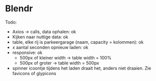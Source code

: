 # Blendr
Todo:

- Axios -> calls, data ophalen: ok
- Kijken naar nuttige data: ok
- table, elke rij is parkeergarage (naam, capacity = kolommen): ok
- x aantal seconden opnieuw laden: ok
- responsive: ok
    - 500px of kleiner width -> table width = 100%
    - 500px of groter -> table width = 500px
- spinner icoontje tijdens het laden draait het, anders niet draaien. Zie favicons of glypicons
   
